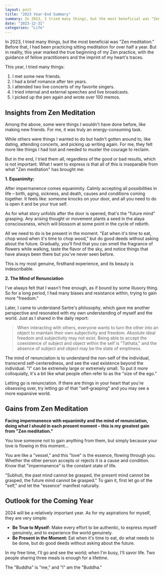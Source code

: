 ```yaml
---
layout: post
title: "2023 Year-End Summary"
summary: In 2023, I tried many things, but the most beneficial was "Zen meditation." Before that, I had been practicing sitting meditation for over half a year. But in reality, this year marked the true beginning of my Zen practice, with the guidance of fellow practitioners and the imprint of my heart's traces.
date: "2023-12-31"
categories: "Life"
---
```


In 2023, I tried many things, but the most beneficial was "Zen meditation." Before that, I had been practicing sitting meditation for over half a year. But in reality, this year marked the true beginning of my Zen practice, with the guidance of fellow practitioners and the imprint of my heart's traces.

This year, I tried many things:

1. I met some new friends.
2. I had a brief romance after ten years.
3. I attended two live concerts of my favorite singers.
4. I tried internal and external speeches and live broadcasts.
5. I picked up the pen again and wrote over 100 memos.

## Insights from Zen Meditation

Among the above, some were things I wouldn't have done before, like making new friends. For me, it was truly an energy-consuming task.

While others were things I wanted to do but hadn't gotten around to, like dating, attending concerts, and picking up writing again. For me, they felt more like things I had lost and needed to muster the courage to reclaim.

But in the end, I tried them all, regardless of the good or bad results, which is not important. What I want to express is that all of this is inseparable from what "Zen meditation" has brought me:

**1. Equanimity:**

After impermanence comes equanimity. Calmly accepting all possibilities in life – birth, aging, sickness, and death, causes and conditions coming together. It feels like: someone knocks on your door, and all you need to do is open it and be your true self.

As for what story unfolds after the door is opened, that's the "future mind" grasping. Any arising thought or movement plants a seed in the alaya consciousness, which will blossom at some point in the cycle of rebirth.

All we need to do is be present in the moment. "Eat when it's time to eat, chop wood when it's time to chop wood," but do good deeds without asking about the future. Gradually, you'll find that you can smell the fragrance of flowers while walking, taste the flavor of the sky, and notice things that have always been there but you've never seen before.

This is my most genuine, firsthand experience, and its beauty is indescribable.

**2. The Mind of Renunciation**

I've always felt that I wasn't free enough, as if bound by some illusory thing. So for a long period, I had many biases and resistance within, trying to gain more "freedom."

Later, I came to understand Sartre's philosophy, which gave me another perspective and resonated with my own understanding of myself and the world. Just as I shared in the daily report:

> When interacting with others, everyone wants to turn the other into an object to maintain their own subjectivity and freedom. Absolute ideal freedom and subjectivity may not exist. Being able to accept the coexistence of subject and object within the self is "Tathata," and the absence of subject and object may be the state of emptiness.

The mind of renunciation is to understand the non-self of the individual, transcend self-centeredness, and see the vast existence beyond the individual. "I" can be extremely large or extremely small. To put it more colloquially, it's a bit like what people often refer to as the "size of the ego."

Letting go is renunciation. If there are things in your heart that you're obsessing over, try letting go of that "self-grasping" and you may see a more expansive world.

## Gains from Zen Meditation
**Facing impermanence with equanimity and the mind of renunciation, doing what I should in each present moment – this is my greatest gain from "Zen meditation."**

You love someone not to gain anything from them, but simply because your love is flowing in this moment...

You are like a "vessel," and this "love" is the essence, flowing through you. Whether the other person accepts or rejects it is a cause and condition. Know that "impermanence" is the constant state of life.

"Subhuti, the past mind cannot be grasped, the present mind cannot be grasped, the future mind cannot be grasped." To gain it, first let go of the "self," and let the "essence" manifest naturally.

## Outlook for the Coming Year

2024 will be a relatively important year. As for my aspirations for myself, they are very simple:

- **Be True to Myself:** Make every effort to be authentic, to express myself genuinely, and to experience the world genuinely.
- **Be Present in the Moment:** Eat when it's time to eat, do what needs to be done, but do good deeds without asking about the future.

In my free time, I'll go and see the world; when I'm busy, I'll savor life. Two people sharing three meals is enough for a lifetime.

The "Buddha" is "me," and "I" am the "Buddha."